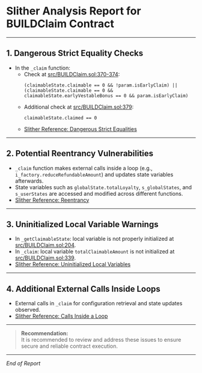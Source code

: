 # Slither Analysis Report for BUILDClaim Contract

---

## 1. Dangerous Strict Equality Checks

- In the `_claim` function:
    - Check at [src/BUILDClaim.sol:370-374](src/BUILDClaim.sol:370):
      ```solidity
      (claimableState.claimable == 0 && !param.isEarlyClaim) || (claimableState.claimable == 0 && claimableState.earlyVestableBonus == 0 && param.isEarlyClaim)
      ```
    - Additional check at [src/BUILDClaim.sol:379](src/BUILDClaim.sol:379):
      ```solidity
      claimableState.claimed == 0
      ```
    - [Slither Reference: Dangerous Strict Equalities](https://github.com/crytic/slither/wiki/Detector-Documentation#dangerous-strict-equalities)

---

## 2. Potential Reentrancy Vulnerabilities

- `_claim` function makes external calls inside a loop (e.g., `i_factory.reduceRefundableAmount`) and updates state variables afterwards.
- State variables such as `globalState.totalLoyalty`, `s_globalStates`, and `s_userStates` are accessed and modified across different functions.
- [Slither Reference: Reentrancy](https://github.com/crytic/slither/wiki/Detector-Documentation#reentrancy-vulnerabilities-1)

---

## 3. Uninitialized Local Variable Warnings

- In `_getClaimableState`: local variable is not properly initialized at [src/BUILDClaim.sol:204](src/BUILDClaim.sol:204).
- In `_claim`: local variable `totalClaimableAmount` is not initialized at [src/BUILDClaim.sol:339](src/BUILDClaim.sol:339).
- [Slither Reference: Uninitialized Local Variables](https://github.com/crytic/slither/wiki/Detector-Documentation#uninitialized-local-variables)

---

## 4. Additional External Calls Inside Loops

- External calls in `_claim` for configuration retrieval and state updates observed.
- [Slither Reference: Calls Inside a Loop](https://github.com/crytic/slither/wiki/Detector-Documentation/#calls-inside-a-loop)

---

> **Recommendation:**  
> It is recommended to review and address these issues to ensure secure and reliable contract execution.

---

_End of Report_
